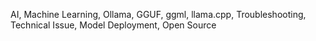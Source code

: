AI, Machine Learning, Ollama, GGUF, ggml, llama.cpp, Troubleshooting, Technical Issue, Model Deployment, Open Source
